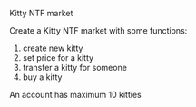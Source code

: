 Kitty NTF market

Create a Kitty NTF market with some functions:
1. create new kitty 
2. set price for a kitty
3. transfer a kitty for someone
4. buy a kitty


An account has maximum 10 kitties